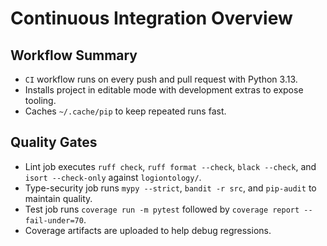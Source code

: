 # Continuous Integration Overview

## Workflow Summary
- `CI` workflow runs on every push and pull request with Python 3.13.
- Installs project in editable mode with development extras to expose tooling.
- Caches `~/.cache/pip` to keep repeated runs fast.

## Quality Gates
- Lint job executes `ruff check`, `ruff format --check`, `black --check`, and `isort --check-only` against `logiontology/`.
- Type-security job runs `mypy --strict`, `bandit -r src`, and `pip-audit` to maintain quality.
- Test job runs `coverage run -m pytest` followed by `coverage report --fail-under=70`.
- Coverage artifacts are uploaded to help debug regressions.
